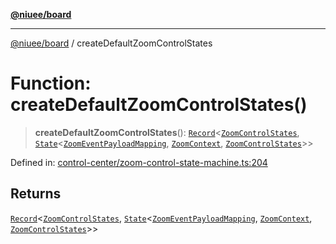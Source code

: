 [**@niuee/board**](../README.md)

***

[@niuee/board](../globals.md) / createDefaultZoomControlStates

# Function: createDefaultZoomControlStates()

> **createDefaultZoomControlStates**(): [`Record`](https://www.typescriptlang.org/docs/handbook/utility-types.html#recordkeys-type)\<[`ZoomControlStates`](../type-aliases/ZoomControlStates.md), [`State`](../interfaces/State.md)\<[`ZoomEventPayloadMapping`](../type-aliases/ZoomEventPayloadMapping.md), [`ZoomContext`](../type-aliases/ZoomContext.md), [`ZoomControlStates`](../type-aliases/ZoomControlStates.md)\>\>

Defined in: [control-center/zoom-control-state-machine.ts:204](https://github.com/niuee/board/blob/e6c1edcccf6525a0cc9088782c7c4653e837f533/src/control-center/zoom-control-state-machine.ts#L204)

## Returns

[`Record`](https://www.typescriptlang.org/docs/handbook/utility-types.html#recordkeys-type)\<[`ZoomControlStates`](../type-aliases/ZoomControlStates.md), [`State`](../interfaces/State.md)\<[`ZoomEventPayloadMapping`](../type-aliases/ZoomEventPayloadMapping.md), [`ZoomContext`](../type-aliases/ZoomContext.md), [`ZoomControlStates`](../type-aliases/ZoomControlStates.md)\>\>
